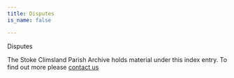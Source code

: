 ```yaml
---
title: Disputes
is_name: false

---
```


Disputes


The Stoke Climsland Parish Archive holds material under this index entry. To find out more please [contact us](/contact/)
